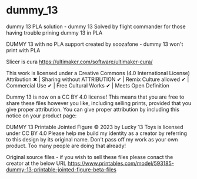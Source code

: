 # dummy_13
dummy 13 PLA solution - dummy 13 Solved by flight commander for those having trouble prining dummy 13 in PLA

DUMMY 13 with no PLA support created by soozafone - dummy 13 won't print with PLA 

Slicer is cura 
https://ultimaker.com/software/ultimaker-cura/


This work is licensed under a
Creative Commons (4.0 International License)
Attribution
✖ | Sharing without ATTRIBUTION
✔ | Remix Culture allowed
✔ | Commercial Use
✔ | Free Cultural Works
✔ | Meets Open Definition




Dummy 13 is now on a CC BY 4.0 license!
This means that you are free to share these files however you like, including selling prints, provided that you give proper attribution. You can give proper attribution by including this notice on your product page:

DUMMY 13 Printable Jointed Figure © 2023 by Lucky 13 Toys is licensed under CC BY 4.0
Please help me build my identity as a creator by referring to this design by its original name. Don't pass off my work as your own product. Too many people are doing that already!

Original source files - if you wish to sell these files please conact the creator at the below URL
https://www.printables.com/model/593185-dummy-13-printable-jointed-figure-beta-files
